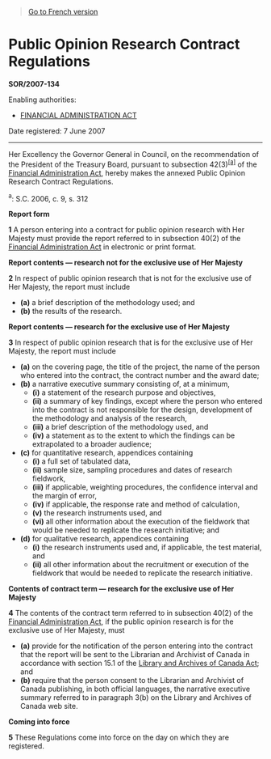> [Go to French version](/fr/Règlements/Décrets,%20ordonnances%20et%20règlements%20statutaires/2007/134.md)

# Public Opinion Research Contract Regulations

**SOR/2007-134**

Enabling authorities: 
- [FINANCIAL ADMINISTRATION ACT](/en/Acts/Revised%20Statutes%20of%20Canada/F/F-11.md)

Date registered: 7 June 2007

----------

Her Excellency the Governor General in Council, on the recommendation of the President of the Treasury Board, pursuant to subsection 42(3)<sup><a href='#fn_908_hq_1807'>[a]</a></sup> of the [Financial Administration Act](/en/Acts/Revised%20Statutes%20of%20Canada/F/F-11.md), hereby makes the annexed Public Opinion Research Contract Regulations.

<a name='fn_908_hq_1807'><sup>a</sup></a>: S.C. 2006, c. 9, s. 312<br />




**Report form**

**1** A person entering into a contract for public opinion research with Her Majesty must provide the report referred to in subsection 40(2) of the [Financial Administration Act](/en/Acts/Revised%20Statutes%20of%20Canada/F/F-11.md) in electronic or print format.




**Report contents — research not for the exclusive use of Her Majesty**

**2** In respect of public opinion research that is not for the exclusive use of Her Majesty, the report must include
- **(a)** a brief description of the methodology used; and
- **(b)** the results of the research.




**Report contents — research for the exclusive use of Her Majesty**

**3** In respect of public opinion research that is for the exclusive use of Her Majesty, the report must include
- **(a)** on the covering page, the title of the project, the name of the person who entered into the contract, the contract number and the award date;
- **(b)** a narrative executive summary consisting of, at a minimum,
	- **(i)** a statement of the research purpose and objectives,
	- **(ii)** a summary of key findings, except where the person who entered into the contract is not responsible for the design, development of the methodology and analysis of the research,
	- **(iii)** a brief description of the methodology used, and
	- **(iv)** a statement as to the extent to which the findings can be extrapolated to a broader audience;
- **(c)** for quantitative research, appendices containing
	- **(i)** a full set of tabulated data,
	- **(ii)** sample size, sampling procedures and dates of research fieldwork,
	- **(iii)** if applicable, weighting procedures, the confidence interval and the margin of error,
	- **(iv)** if applicable, the response rate and method of calculation,
	- **(v)** the research instruments used, and
	- **(vi)** all other information about the execution of the fieldwork that would be needed to replicate the research initiative; and
- **(d)** for qualitative research, appendices containing
	- **(i)** the research instruments used and, if applicable, the test material, and
	- **(ii)** all other information about the recruitment or execution of the fieldwork that would be needed to replicate the research initiative.




**Contents of contract term — research for the exclusive use of Her Majesty**

**4** The contents of the contract term referred to in subsection 40(2) of the [Financial Administration Act](/en/Acts/Revised%20Statutes%20of%20Canada/F/F-11.md), if the public opinion research is for the exclusive use of Her Majesty, must
- **(a)** provide for the notification of the person entering into the contract that the report will be sent to the Librarian and Archivist of Canada in accordance with section 15.1 of the [Library and Archives of Canada Act](/en/Acts/Statutes%20of%20Canada/2004/c.%2011.md); and
- **(b)** require that the person consent to the Librarian and Archivist of Canada publishing, in both official languages, the narrative executive summary referred to in paragraph 3(b) on the Library and Archives of Canada web site.




**Coming into force**

**5** These Regulations come into force on the day on which they are registered.


